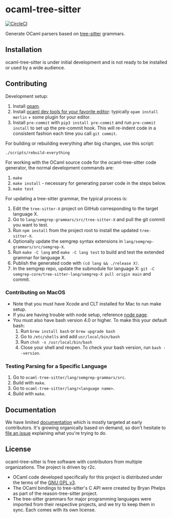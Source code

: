 # ocaml-tree-sitter

[![CircleCI](https://circleci.com/gh/returntocorp/ocaml-tree-sitter.svg?style=svg)](https://circleci.com/gh/returntocorp/ocaml-tree-sitter)

Generate OCaml parsers based on
[tree-sitter](https://tree-sitter.github.io/tree-sitter/) grammars.

## Installation

ocaml-tree-sitter is under initial development and is not ready to be
installed or used by a wide audience.

## Contributing

Development setup:

1. Install [opam](https://opam.ocaml.org/doc/Install.html).
2. Install [ocaml dev tools for your favorite
   editor](https://github.com/janestreet/install-ocaml):
   typically `opam install merlin` + some plugin for your editor.
3. Install `pre-commit` with `pip3 install pre-commit` and run
   `pre-commit install` to set up the pre-commit hook.
   This will re-indent code in a consistent fashion each time you call
   `git commit`.

For building or rebuilding everything after big changes, use this script:
```
./scripts/rebuild-everything
```

For working with the OCaml source code for the ocaml-tree-sitter code
generator, the normal development commands are:
1. `make`
2. `make install` - necessary for generating parser code in the steps below.
3. `make test`

For updating a tree-sitter grammar, the typical process is:
1. Edit the `tree-sitter-X` project on GitHub corresponding to
   the target language X.
2. Go to `lang/semgrep-grammars/src/tree-sitter-X` and pull the git
   commit you want to test.
3. Run `npm install` from the project root to install the updated
   `tree-sitter-X`.
4. Optionally update the semgrep syntax extensions in
   `lang/semgrep-grammars/src/semgrep-X`.
5. Run `make -C lang` and `make -C lang test` to build and test the
   extended grammar for language X.
6. Publish the generated code with `(cd lang && ./release X)`.
7. In the semgrep repo, update the submodule for language X:
`git -C semgrep-core/tree-sitter-lang/semgrep-X pull origin main`
and commit.

### Contributing on MacOS

* Note that you must have Xcode and CLT installed for Mac to run make setup.
* If you are having trouble with node setup, reference [node page](https://github.com/returntocorp/ocaml-tree-sitter/blob/master/doc/node-setup.md).
* You must also have bash version 4.0 or higher. To make this your default bash:
   1. Run `brew install bash` or `brew upgrade bash`
   2. Go to `/etc/shells` and add `usr/local/bin/bash`
   3. Run `chsh -s /usr/local/bin/bash`
   4. Close your shell and reopen. To check your bash version, run `bash --version`.

### Testing Parsing for a Specific Language

1. Go to `ocaml-tree-sitter/lang/semgrep-grammars/src`.
2. Build with `make`.
3. Go to `ocaml-tree-sitter/lang/<language name>`.
4. Build with `make`.

## Documentation

We have limited [documentation](doc) which is mostly targeted at
early contributors. It's growing organically based on demand, so don't
hesitate to [file an issue](https://github.com/returntocorp/ocaml-tree-sitter/issues)
explaining what you're trying to do.

## License

ocaml-tree-sitter is free software with contributors from multiple
organizations. The project is driven by r2c.

- OCaml code developed specifically for this project is
  distributed under the terms of the [GNU GPL v3](LICENSE).
- The OCaml bindings to tree-sitter's C API were created by Bryan
  Phelps as part of the reason-tree-sitter project.
- The tree-sitter grammars for major programming languages were imported
  from their respective projects, and we try to keep them in sync.
  Each comes with its own license.
